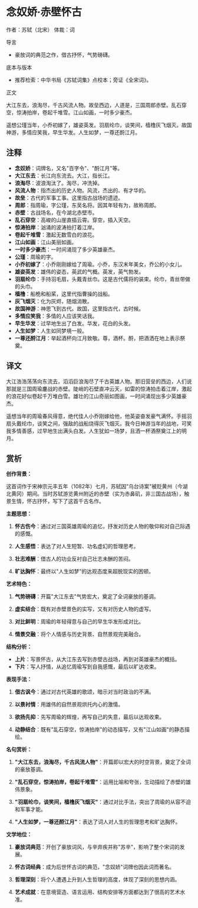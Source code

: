 <!--
 * @Author: ylmzfun ylmzfun@163.com
 * @Date: 2025-10-04 07:38:51
 * @LastEditors: ylmzfun ylmzfun@163.com
 * @LastEditTime: 2025-10-04 07:38:51
 * @FilePath: /Users/ylmzfun/Documents/study/note/poetry/诗词/词/念奴娇·赤壁怀古.md
 * @Description: 古文辞章汇编 - 传承中华文化经典
-->
# 念奴娇·赤壁怀古

作者：苏轼（北宋）
体裁：词

导言
- 豪放词的典范之作，借古抒怀，气势磅礴。

底本与版本
- 推荐检索：中华书局《苏轼词集》点校本；旁证《全宋词》。

正文

大江东去，浪淘尽，千古风流人物。故垒西边，人道是，三国周郎赤壁。乱石穿空，惊涛拍岸，卷起千堆雪。江山如画，一时多少豪杰。

遥想公瑾当年，小乔初嫁了，雄姿英发。羽扇纶巾，谈笑间，樯橹灰飞烟灭。故国神游，多情应笑我，早生华发。人生如梦，一尊还酹江月。

## 注释

- **念奴娇**：词牌名，又名"百字令"、"酹江月"等。
- **大江东去**：长江向东流去。大江，指长江。
- **浪淘尽**：波浪淘汰了。淘尽，冲洗掉。
- **风流人物**：指杰出的历史人物。风流，杰出的、有才华的。
- **故垒**：古代的军事工事。这里指古战场的遗迹。
- **周郎**：指周瑜，字公瑾，东吴名将。因其年轻有为，故称周郎。
- **赤壁**：古战场名，在今湖北赤壁市。
- **乱石穿空**：高峻的山崖直插云霄。穿空，插入天空。
- **惊涛拍岸**：汹涌的波涛拍打着江岸。
- **卷起千堆雪**：激起无数雪白的浪花。
- **江山如画**：江山美丽如画。
- **一时多少豪杰**：一时间涌现了多少英雄豪杰。
- **公瑾**：周瑜的字。
- **小乔初嫁了**：小乔刚刚嫁给了周瑜。小乔，东汉末年美女，乔公的小女儿。
- **雄姿英发**：雄伟的姿态，英武的气概。英发，英气勃发。
- **羽扇纶巾**：手持羽毛扇，头戴青丝巾。这是古代儒将的装束。纶巾，青丝带做的头巾。
- **樯橹**：船桅和船桨，这里代指曹操的战船。
- **灰飞烟灭**：化为灰烬，随烟消散。
- **故国神游**：神思飞到古代。故国，这里指古代，古时候。
- **多情应笑我**：多情的人应该笑话我。
- **早生华发**：过早地生出了白发。华发，花白的头发。
- **人生如梦**：人生如同梦境一般。
- **一尊还酹江月**：举起酒杯向江月致敬。尊，酒杯。酹，把酒洒在地上表示祭奠。

## 译文

大江浩浩荡荡向东流去，滔滔巨浪淘尽了千古英雄人物。那旧营垒的西边，人们说那就是三国周瑜鏖战的赤壁。陡峭的石壁直冲云天，如雷的惊涛拍击着江岸，激起的浪花好似卷起千万堆白雪。雄壮的江山奇丽如图画，一时间涌现出多少英雄豪杰。

遥想当年的周瑜春风得意，绝代佳人小乔刚嫁给他，他英姿奋发豪气满怀。手摇羽扇头戴纶巾，谈笑之间，强敌的战船烧得灰飞烟灭。我今日神游当年的战地，可笑我多情善感，过早地生出满头白发。人生犹如一场梦，且洒一杯酒祭奠江上的明月。

## 赏析

**创作背景：**

这首词作于宋神宗元丰五年（1082年）七月，苏轼因"乌台诗案"被贬黄州（今湖北黄冈）期间。当时苏轼游览黄州附近的赤壁（实为赤鼻矶，非三国古战场），触景生情，怀古抒怀，写下了这首千古名作。

**主题思想：**

1. **怀古伤今**：通过对三国英雄周瑜的追忆，抒发对历史人物的敬仰和对自己际遇的感慨。

2. **人生感悟**：表达了对人生短暂、功名虚幻的哲理思考。

3. **壮志难酬**：借古人的功业反衬自己壮志未酬的苦闷。

4. **旷达胸怀**：最终以"人生如梦"的达观态度来超脱现实的困顿。

**艺术特色：**

1. **气势磅礴**：开篇"大江东去"气势宏大，奠定了全词豪放的基调。

2. **虚实结合**：既有对赤壁景色的实写，又有对历史人物的虚写。

3. **对比鲜明**：周瑜的年轻得意与自己的早生华发形成对比。

4. **情景交融**：将个人情感与历史背景、自然景观完美融合。

**结构分析：**

- **上片**：写景怀古，从大江东去写到赤壁古战场，再到对英雄豪杰的概括。
- **下片**：写人抒情，从追忆周瑜写到自我感慨，最后以旷达收束。

**表现手法：**

1. **借古讽今**：通过对古代英雄的歌颂，暗示对当时政治的不满。

2. **以景衬情**：用雄伟的自然景观烘托内心的激情。

3. **欲扬先抑**：先写周瑜的辉煌，再写自己的失意，最后以达观收束。

4. **动静结合**：既有"乱石穿空，惊涛拍岸"的动态描写，又有"江山如画"的静态描绘。

**名句赏析：**

1. **"大江东去，浪淘尽，千古风流人物"**：开篇即以宏大的时空背景，奠定了全词的豪放基调。

2. **"乱石穿空，惊涛拍岸，卷起千堆雪"**：运用比喻和夸张，生动描绘了赤壁的雄伟景象。

3. **"羽扇纶巾，谈笑间，樯橹灰飞烟灭"**：通过对比手法，突出了周瑜的从容不迫和军事才能。

4. **"人生如梦，一尊还酹江月"**：表达了词人对人生的哲理思考和旷达胸怀。

**文学地位：**

1. **豪放词典范**：开创了豪放词风，与辛弃疾并称"苏辛"，影响了整个宋词的发展。

2. **怀古词经典**：成为后世怀古词的典范，"念奴娇"词牌也因此词而著名。

3. **哲理深刻**：将个人遭遇上升到人生哲理的高度，体现了深刻的思想内涵。

4. **艺术成就**：在意境营造、语言运用、结构安排等方面都达到了很高的艺术水准。

